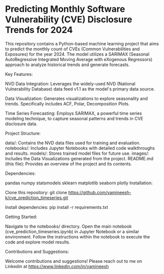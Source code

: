 # Predicting Monthly Software Vulnerability (CVE) Disclosure Trends for 2024

This repository contains a Python-based machine learning project that aims to predict the monthly count of CVEs (Common Vulnerabilities and Exposures) for the year 2024. The model utilizes a SARIMAX (Seasonal AutoRegressive Integrated Moving Average with eXogenous Regressors) approach to analyze historical trends and generate forecasts.

Key Features:

NVD Data Integration: Leverages the widely-used NVD (National Vulnerability Database) data feed v1.1 as the model's primary data source.

Data Visualization: Generates visualizations to explore seasonality and trends. Specifically includes ACF, Polar, Decomposition Plots.

Time Series Forecasting: Employs SARIMAX, a powerful time series modeling technique, to capture seasonal patterns and trends in CVE disclosure data.


Project Structure:

data/: Contains the NVD data files used for training and evaluation.
notebooks/: Includes Jupyter Notebooks with detailed code walkthroughs and results.
models/: Stores trained model files for future use.
images/: Includes the Data Visualizations generated from the project.
README.md (this file): Provides an overview of the project and its contents.

Dependencies:

pandas
numpy
statsmodels
sklearn
matplotlib
seaborn
plotly
Installation:

Clone this repository: git clone https://github.com/yamineesh-k/cve_prediction_timeseries.git

Install dependencies: pip install -r requirements.txt

Getting Started:

Navigate to the notebooks/ directory.
Open the main notebook (cve_prediction_timeseries.ipynb) in Jupyter Notebook or a similar environment.
Follow the instructions within the notebook to execute the code and explore model results.

Contributions and Suggestions:

Welcome contributions and suggestions! 
Please reach out to me on Linkedin at https://www.linkedin.com/in/yamineesh
